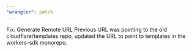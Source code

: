 ```yaml
---
"wrangler": patch
---
```


Fix: Generate Remote URL
Previous URL was pointing to the old cloudflare/templates repo,
updated the URL to point to templates in the workers-sdk monorepo.

